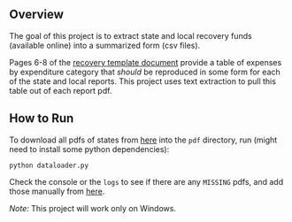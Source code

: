 ## Overview

The goal of this project is to extract state and local recovery funds (available online) into a summarized form (csv files).

Pages 6-8 of the [recovery template document](pdf/template/ReportTemplate.pdf) provide a table of expenses by expenditure category that _should_ be reproduced in some form for each of the state and local reports. This project uses text extraction to pull this table out of each report pdf.

## How to Run

To download all pdfs of states from [here](https://www.nasbo.org/mainsite/resources/covid-19-relief-funds-guidance-and-resources/state-recovery-plans) into the `pdf` directory, run (might need to install some python dependencies):

    python dataloader.py

Check the console or the `logs` to see if there are any `MISSING` pdfs, and add those manually from [here](https://www.nasbo.org/mainsite/resources/covid-19-relief-funds-guidance-and-resources/state-recovery-plans).

_Note:_ This project will work only on Windows.
